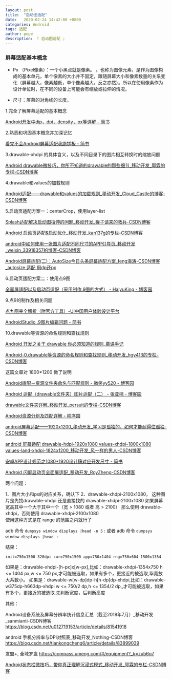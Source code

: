 ```yaml
---
layout: post
title:  "启动图适配"
date:   2020-02-24 14:42:00 +0800
categories: Android
tags: 适配
author: pepe
description: 『 启动图适配 』
---
```


### **屏幕适配基本概念**

* Px （Pixel像素）：一个小黑点就是像素。
	。也称为图像元素，是作为图像构成的基本单元，单个像素的大小并不固定，跟随屏幕大小和像素数量的关系变化（屏幕越大，像素越低，单个像素越大，反之亦然）。所以在使用像素作为设计单位时，在不同的设备上可能会有缩放或拉伸的情况。
	
* 尺寸：屏幕的对角线的长度。



1.完全了解屏幕适配的基本概念

[Android开发中dip，dpi，density，px等详解 - 简书](https://www.jianshu.com/p/cd66b7e01d4a/)

2.熟悉和巩固基本概念并加深记忆

[看完不会Android屏幕适配我跪搓板 - 简书](https://www.jianshu.com/p/5678f23faed3)

3.drawable-xhdpi 的具体含义，以及不同目录下的图片相互转换时的缩放问题

[Android drawable微技巧，你所不知道的drawable的那些细节_移动开发_郭霖的专栏-CSDN博客](https://blog.csdn.net/guolin_blog/article/details/50727753)

4.drawable和values的加载规则

[Android适配——drawable和values的加载规则_移动开发_Cloud_Castle的博客-CSDN博客](https://blog.csdn.net/cloud_castle/article/details/52313858)

5.启动页适配方案一：centerCrop，使用layer-list

[Splash适配解决启动图拉伸的问题_移动开发_猴子请来的救兵-CSDN博客](https://blog.csdn.net/aa464971/article/details/86692198)

[Android 启动页适配&启动优化_移动开发_kan137g的专栏-CSDN博客](https://blog.csdn.net/kan137g/article/details/86617122)

[android中如何使用一张图片适配不同尺寸的APP引导页_移动开发_weixin_33918357的博客-CSDN博客](https://blog.csdn.net/weixin_33918357/article/details/89871091)

[Android屏幕适配(二)：AutoSize今日头条屏幕适配方案_feng海涛-CSDN博客_autosize 适配 用dp还px](https://blog.csdn.net/weixin_42574892/article/details/106135700)

6.启动页适配方案二：使用点9图

[全面屏适配以及启动页适配（采用制作.9图的方式） - HaiyuKing - 博客园](https://www.cnblogs.com/whycxb/p/9737613.html)

9.点9的制作及相关问题

[点九图完全解析（附官方工具）-UI中国用户体验设计平台](https://www.ui.cn/detail/290941.html)

[AndroidStudio .9图片编辑问题 - 简书](https://www.jianshu.com/p/b9757830fa6a)

10.drawable等资源的命名规则和查找规则


[Android 开发之关于 drawable 你必须知道的规则_慕课手记](https://www.imooc.com/article/42283)

[Android-0.drawable等资源的命名规则和查找规则_移动开发_hgy413的专栏-CSDN博客](https://blog.csdn.net/hgy413/article/details/85263355)

这篇文章对 1800*1200 做了说明

[Android适配－资源文件夹命名与匹配规则 - 微笑yy520 - 博客园](https://www.cnblogs.com/weixiao870428/p/3503607.html)

[Android 适配（drawable文件夹）图片适配（二） - 张亚楠 - 博客园](https://www.cnblogs.com/huihuizhang/p/9473698.html)

[drawable文件夹详解_移动开发_persuit的专栏-CSDN博客](https://blog.csdn.net/persuit/article/details/7663574)

[Android资源分组及匹配详解 - 程序园](http://www.voidcn.com/article/p-vxmeddmr-bpc.html)

[android屏幕适配——1920x1200_移动开发_学习是孤独的，如何才能耐得住孤独-CSDN博客](https://blog.csdn.net/yljme/article/details/40071593?depth_1-utm_source=distribute.pc_relevant.none-task&utm_source=distribute.pc_relevant.none-task)

[android 屏幕适配 drawable-hdpi-1920x1080 values-xhdpi-1800x1080 values-land-xhdpi-1824x1200_移动开发_风一样的男人-CSDN博客](https://blog.csdn.net/a2241076850/article/details/52535351)

[安卓APP设计规范之1080*1920设计稿对应开发尺寸 - 简书](https://www.jianshu.com/p/f79371f137c5)

[Android 闪屏启动页全面屏适配_移动开发_RoyZheng-CSDN博客](https://blog.csdn.net/Zheng_Jiao/article/details/94010893)

两个问题：

1、图片大小和px的对应关系，确认下
2、drawable-xhdpi-2100x1080，
		这种图片是先找drawable-xhdpi
		还是直接找的 drawable-xhdpi-2100x1080
		如果屏幕宽高其中一个大于其中一个（宽 > 1080 或者 高 > 2100）
		那么使用 drawable-xhdpi，否则使用 drawable-xhdpi-2100x1080   
		使用这种方式是在  range 的范围之内就行了
		
adb 命令  `dumpsys window displays |head -n 5` :
或者 
adb 命令  `dumpsys window displays |head ` :

结果：
```
init=750x1500 320dpi cur=750x1500 app=750x1404 rng=750x604-1500x1354
```

如果是：drawable-xhdpi-[h-px]x[w-px],比如：drawable-xhdpi-1354x750
h <= 1404 px,w <= 750 px,才可能被选取，如果有多个，更接近的被选取,毕竟放大系数小。
如果是：drawable-w[w-dp]dp-h[h-dp]dp-xhdpi,比如：drawable-w375dp-h663dp-xhdpi
w <= 750/2 dp,h <= 1354/2 dp,,才可能被选取，如果有多个，更接近的被选取.先判断宽度，后判断高度



其他：

Android设备系统及屏幕分辨率统计信息汇总（截至2018年7月）_移动开发_sanmianti-CSDN博客
https://blog.csdn.net/u012719153/article/details/81541918

android 手机分辨率与DPI对照表_移动开发_Nothing-CSDN博客
https://blog.csdn.net/tiankongcheng6/article/details/83899039

友盟+, 全域罗盘
https://compass.umeng.com/#/equipment?_k=zub6q7

[Android状态栏微技巧，带你真正理解沉浸式模式_移动开发_郭霖的专栏-CSDN博客](https://blog.csdn.net/guolin_blog/article/details/51763825)

